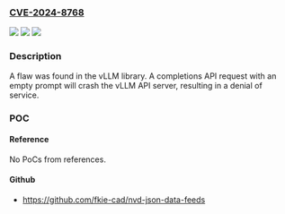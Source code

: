 ### [CVE-2024-8768](https://cve.mitre.org/cgi-bin/cvename.cgi?name=CVE-2024-8768)
![](https://img.shields.io/static/v1?label=Product&message=Red%20Hat%20Enterprise%20Linux%20AI%20(RHEL%20AI)&color=blue)
![](https://img.shields.io/static/v1?label=Version&message=n%2Fa&color=blue)
![](https://img.shields.io/static/v1?label=Vulnerability&message=Reachable%20Assertion&color=brighgreen)

### Description

A flaw was found in the vLLM library. A completions API request with an empty prompt will crash the vLLM API server, resulting in a denial of service.

### POC

#### Reference
No PoCs from references.

#### Github
- https://github.com/fkie-cad/nvd-json-data-feeds

